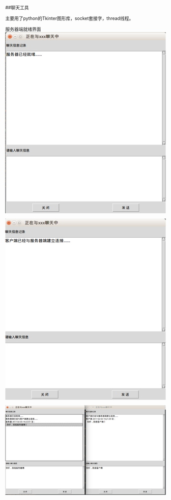 ##聊天工具

主要用了python的Tkinter图形库，socket套接字，thread线程。

服务器端就绪界面
![](./chat1.png)

![](./chat2.png)

![](./chat3.png)
